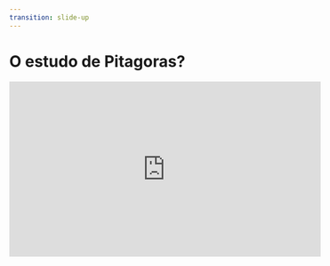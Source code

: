 ```yaml
---
transition: slide-up
---
```


# O estudo de Pitagoras?

<div class="max-h-screen max-w-screen">
    <iframe class="mx-160px my-64px" width="560" height="315" src="https://www.youtube.com/embed/7S3iW_sbqsA" title="YouTube video player" frameborder="0" allow="accelerometer; autoplay; clipboard-write; encrypted-media; gyroscope; picture-in-picture; web-share" allowfullscreen></iframe>
</div>

